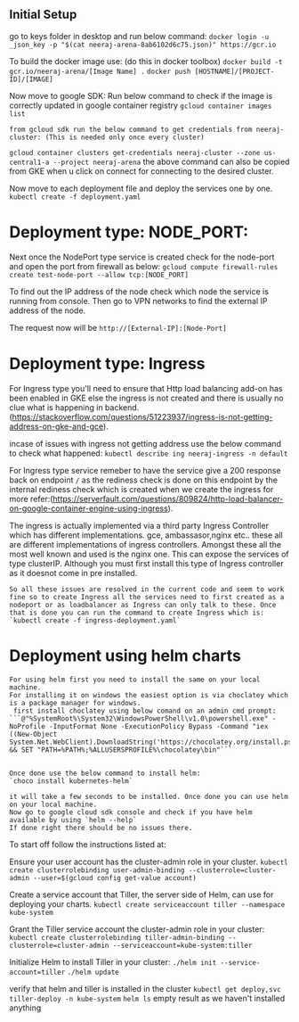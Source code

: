 ## Initial Setup

  go to keys folder in desktop and run below command:
  `docker login -u _json_key -p "$(cat neeraj-arena-8ab6102d6c75.json)" https://gcr.io`

  To build the docker image use: (do this in docker toolbox)
  `docker build -t gcr.io/neeraj-arena/[Image Name] .`
  `docker push [HOSTNAME]/[PROJECT-ID]/[IMAGE]`


  Now move to google SDK:
  Run below command to check if the image is correctly updated in google container registry
  `gcloud container images list`


	from gcloud sdk run the below command to get credentials from neeraj-cluster: (This is needed only once every cluster)
  `gcloud container clusters get-credentials neeraj-cluster --zone us-central1-a --project neeraj-arena`
  the above command can also be copied from GKE when u click on connect for connecting to the desired cluster.


  Now move to each deployment file and deploy the services one by one.
  `kubectl create -f deployment.yaml`


# Deployment type: NODE_PORT:

  Next once the NodePort type service is created check for the node-port and open the port from firewall as below:
  `gcloud compute firewall-rules create test-node-port --allow tcp:[NODE_PORT]`

  To find out the IP address of the node check which node the service is running from console.
  Then go to VPN networks to find the external IP address of the node.

  The request now will be `http://[External-IP]:[Node-Port]`

# Deployment type: Ingress
    
  For Ingress type you'll need to ensure that Http load balancing add-on has been enabled in GKE else the ingress is not created and there is usually no clue what is happening in backend. (https://stackoverflow.com/questions/51223937/ingress-is-not-getting-address-on-gke-and-gce).

  incase of issues with ingress not getting address use the below command to check what happened:
  `kubectl describe ing neeraj-ingress -n default`

  For Ingress type service remeber to have the service give a 200 response back on endpoint `/` as the rediness check is done on this endpoint by the internal rediness check which is created when we create the ingress for more refer:(https://serverfault.com/questions/809824/http-load-balancer-on-google-container-engine-using-ingress).

  The ingress is actually implemented via a third party Ingress Controller which has different implementations.
  gce, ambassasor,nginx etc.. these all are different implementations of ingress controllers.
  Amongst these all the most well known and used is the nginx one. This can expose the services of type clusterIP.
  Although you must first install this type of Ingress controller as it doesnot come in pre installed.
    
    
    So all these issues are resolved in the current code and seem to work fine so to create Ingress all the services need to first created as a nodeport or as loadbalancer as Ingress can only talk to these. Once that is done you can run the command to create Ingress which is:
    `kubectl create -f ingress-deployment.yaml`


# Deployment using helm charts    
	
	For using helm first you need to install the same on your local machine.
	For installing it on windows the easiest option is via choclatey which is a package manager for windows.
	 first install choclatey using below comand on an admin cmd prompt:
	```@"%SystemRoot%\System32\WindowsPowerShell\v1.0\powershell.exe" -NoProfile -InputFormat None -ExecutionPolicy Bypass -Command "iex ((New-Object System.Net.WebClient).DownloadString('https://chocolatey.org/install.ps1'))" && SET "PATH=%PATH%;%ALLUSERSPROFILE%\chocolatey\bin"```
	 
	 
	Once done use the below command to install helm:
	`choco install kubernetes-helm`
	
	it will take a few seconds to be installed. Once done you can use helm on your local machine.
	Now go to google cloud sdk console and check if you have helm available by using `helm --help`
	If done right there should be no issues there.

  To start off follow the instructions listed at:
    
  Ensure your user account has the cluster-admin role in your cluster.
  `kubectl create clusterrolebinding user-admin-binding --clusterrole=cluster-admin --user=$(gcloud config get-value account)`

  Create a service account that Tiller, the server side of Helm, can use for deploying your charts.
  `kubectl create serviceaccount tiller --namespace kube-system`

  Grant the Tiller service account the cluster-admin role in your cluster:
  `kubectl create clusterrolebinding tiller-admin-binding --clusterrole=cluster-admin --serviceaccount=kube-system:tiller`

  Initialize Helm to install Tiller in your cluster:
  `./helm init --service-account=tiller`
  `./helm update`


  verify that helm and tiller is installed in the cluster
  `kubectl get deploy,svc tiller-deploy -n kube-system`
  `helm ls` empty result as we haven't installed anything

    